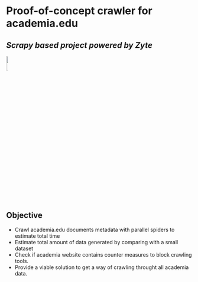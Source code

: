# Proof-of-concept crawler for academia.edu
## _Scrapy based project powered by Zyte_

<img src="https://www.zyte.com/wp-content/uploads/2020/12/Zyte-logo-rgb-website.svg" width=10% heigth=10%>

## Objective

- Crawl academia.edu documents metadata with parallel spiders to estimate total time
- Estimate total amount of data generated by comparing with a small dataset
- Check if academia website contains counter measures to block crawling tools.
- Provide a viable solution to get a way of crawling throught all academia data.
